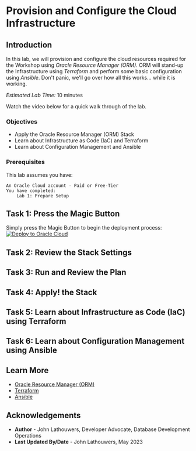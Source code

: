 # Provision and Configure the Cloud Infrastructure

## Introduction

In this lab, we will provision and configure the cloud resources required for the Workshop using *Oracle Resource Manager (ORM)*.  ORM will stand-up the Infrastructure using *Terraform* and perform some basic configuration using *Ansible*.  Don't panic, we'll go over how all this works... while it is working.

*Estimated Lab Time:* 10 minutes

Watch the video below for a quick walk through of the lab.
[](youtube:zNKxJjkq0Pw)

### Objectives

* Apply the Oracle Resource Manager (ORM) Stack
* Learn about Infrastructure as Code (IaC) and Terraform
* Learn about Configuration Management and Ansible

### Prerequisites

This lab assumes you have:

    An Oracle Cloud account - Paid or Free-Tier
    You have completed:
        Lab 1: Prepare Setup

## Task 1: Press the Magic Button

Simply press the Magic Button to begin the deployment process:
[![Deploy to Oracle Cloud][magic_button]][magic_arch_stack]

## Task 2: Review the Stack Settings

## Task 3: Run and Review the Plan

## Task 4: Apply! the Stack

## Task 5: Learn about Infrastructure as Code (IaC) using Terraform

## Task 6: Learn about Configuration Management using Ansible

## Learn More

* [Oracle Resource Manager (ORM)](https://www.oracle.com/uk/devops/resource-manager/)
* [Terraform](https://registry.terraform.io/providers/oracle/oci/latest/docs)
* [Ansible](https://docs.oracle.com/en-us/iaas/Content/API/SDKDocs/ansible.htm)

## Acknowledgements

* **Author** - John Lathouwers, Developer Advocate, Database Development Operations
* **Last Updated By/Date** - John Lathouwers, May 2023

[magic_button]: https://oci-resourcemanager-plugin.plugins.oci.oraclecloud.com/latest/deploy-to-oracle-cloud.svg
[magic_arch_stack]: https://cloud.oracle.com/resourcemanager/stacks/create?zipUrl=https://github.com/oracle/microservices-datadriven/main/workshops/kubernetes-for-oracledbas/k8s4dbas_orm_stack.zip
